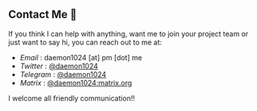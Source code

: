 ## Contact Me 🤙

If you think I can help with anything, want me to join your project team or just want to say hi, you can reach out to me at:
- *Email* : daemon1024 [at] pm [dot] me
- *Twitter* : [@daemon1024](https://twitter.com/daemon1024)
- *Telegram* : [@daemon1024](https://t.me/daemon1024)
- *Matrix* : [@daemon1024:matrix.org](https://matrix.to/#/@daemon1024:matrix.org)
  
I welcome all friendly communication!!